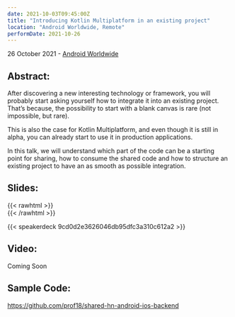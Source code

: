 ```yaml
---
date: 2021-10-03T09:45:00Z
title: "Introducing Kotlin Multiplatform in an existing project"
location: "Android Worldwide, Remote"
performDate: 2021-10-26
---
```


26 October 2021 - [Android Worldwide](https://www.airmeet.com/e/a1b36310-216e-11ec-b110-8b942dc0c69b)

## Abstract:

After discovering a new interesting technology or framework, you will probably start asking yourself how to integrate it into an existing project. That’s because, the possibility to start with a blank canvas is rare (not impossible, but rare).

This is also the case for Kotlin Multiplatform, and even though it is still in alpha, you can already start to use it in production applications.

In this talk, we will understand which part of the code can be a starting point for sharing, how to consume the shared code and how to structure an existing project to have an as smooth as possible integration.

## Slides:
{{< rawhtml >}}
<br>
{{< /rawhtml >}}

{{< speakerdeck 9cd0d2e3626046db95dfc3a310c612a2 >}}

## Video:

Coming Soon

## Sample Code:

https://github.com/prof18/shared-hn-android-ios-backend
